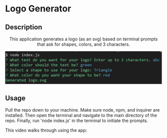 # Logo Generator

## Description

  <p align="center">
    This application generates a logo (as an svg) based on terminal prompts that ask for shapes, colors, and 3 characters.
  </p>

![Prompts To Generate Logo In The Terminal](lib/images/logo-generator-prompts.png?raw=true)

## Usage

Pull the repo down to your machine. Make sure node, npm, and inquirer are installed. Then open the terminal and navigate to the main directory of the repo. Finally, run 'node index.js' in the terminal to initiate the prompts.

This video walks through using the app:
